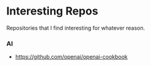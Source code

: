 # Interesting Repos
Repositories that I find interesting for whatever reason.

### AI
* https://github.com/openai/openai-cookbook
